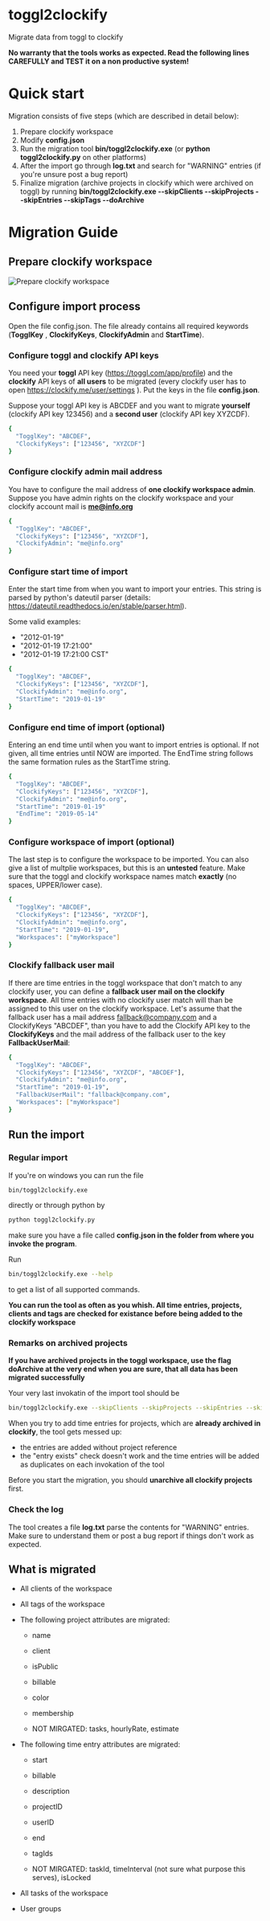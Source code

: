 # toggl2clockify
Migrate data from toggl to clockify

**No warranty that the tools works as expected. Read the following lines CAREFULLY and TEST it on a non productive system!**

# Quick start

Migration consists of five steps (which are described in detail below):
1. Prepare clockify workspace 
2. Modify **config.json**
3. Run the migration tool **bin/toggl2clockify.exe** (or **python toggl2clockify.py** on other platforms)
4. After the import go through **log.txt** and search for "WARNING" entries (if you're unsure post a bug report)
5. Finalize migration (archive projects in clockify which were archived on toggl) by running **bin/toggl2clockify.exe --skipClients --skipProjects --skipEntries --skipTags --doArchive**

# Migration Guide

## Prepare clockify workspace
![Prepare clockify workspace](clockify_workspace.png)

## Configure import process
Open the file config.json. The file already contains all required keywords (**TogglKey** , **ClockifyKeys**, **ClockifyAdmin** and **StartTime**).

### Configure toggl and clockify API keys
You need your **toggl** API key (https://toggl.com/app/profile) and the **clockify** API keys of **all users** to be migrated (every clockify user has to open https://clockify.me/user/settings ).
Put the keys in the file **config.json**. 

Suppose your toggl API key is ABCDEF and you want to migrate **yourself** (clockify API key 123456) and a **second user** (clockify API key XYZCDF).

```bash
{
  "TogglKey": "ABCDEF",
  "ClockifyKeys": ["123456", "XYZCDF"]
}
```

### Configure clockify admin mail address
You have to configure the mail address of **one clockify workspace admin**. Suppose you have admin rights on the clockify workspace and your clockify account mail is **me@info.org**

```bash
{
  "TogglKey": "ABCDEF",
  "ClockifyKeys": ["123456", "XYZCDF"],
  "ClockifyAdmin": "me@info.org"
}
```

### Configure start time of import
Enter the start time from when you want to import your entries. This string is parsed by python's dateutil parser (details: https://dateutil.readthedocs.io/en/stable/parser.html).

Some valid examples:

- "2012-01-19"
- "2012-01-19 17:21:00"
- "2012-01-19 17:21:00 CST"

```bash
{
  "TogglKey": "ABCDEF",
  "ClockifyKeys": ["123456", "XYZCDF"],
  "ClockifyAdmin": "me@info.org",
  "StartTime": "2019-01-19"
}
```

### Configure end time of import (optional)
Entering an end time until when you want to import entries is optional. If not given, all time entries until NOW are imported. The EndTime string follows the same formation rules as the StartTime string.


```bash
{
  "TogglKey": "ABCDEF",
  "ClockifyKeys": ["123456", "XYZCDF"],
  "ClockifyAdmin": "me@info.org",
  "StartTime": "2019-01-19"
  "EndTime": "2019-05-14"
}
```

### Configure workspace of import (optional)

The last step is to configure the workspace to be imported. You can also give a list of multplie workspaces, but this is an **untested** feature.
Make sure that the toggl and clockify workspace names match **exactly** (no spaces, UPPER/lower case).

```bash
{
  "TogglKey": "ABCDEF",
  "ClockifyKeys": ["123456", "XYZCDF"],
  "ClockifyAdmin": "me@info.org",
  "StartTime": "2019-01-19",
  "Workspaces": ["myWorkspace"]
}
```

### Clockify fallback user mail

If there are time entries in the toggl workspace that don't match to any clockify user, you can define a **fallback user mail on the clockify workspace**.
All time entries with no clockify user match will than be assigned to this user on the clockify workspace.
Let's assume that the fallback user has a mail address fallback@company.com and a ClockifyKeys "ABCDEF", than you have to add the Clockify API key to the **ClockifyKeys** and the 
mail address of the fallback user to the key **FallbackUserMail**:

```bash
{
  "TogglKey": "ABCDEF",
  "ClockifyKeys": ["123456", "XYZCDF", "ABCDEF"],
  "ClockifyAdmin": "me@info.org",
  "StartTime": "2019-01-19",
  "FallbackUserMail": "fallback@company.com",
  "Workspaces": ["myWorkspace"]
}
```


## Run the import

### Regular import
If you're on windows you can run the file 
```bash
bin/toggl2clockify.exe
```

directly or through python by
```bash
python toggl2clockify.py
```

make sure you have a file called **config.json in the folder from where you invoke the program**.

Run
```bash
bin/toggl2clockify.exe --help 
```
to get a list of all supported commands.

**You can run the tool as often as you whish. All time entries, projects, clients and tags are checked for existance before being added to the clockify workspace**

### Remarks on archived projects
**If you have archived projects in the toggl workspace, use the flag doArchive at the very end when you are sure, that all data has been migrated successfully**

Your very last invokatin of the import tool should be
```bash
bin/toggl2clockify.exe --skipClients --skipProjects --skipEntries --skipTags --doArchive
```

When you try to add time entries for projects, which are **already archived in clockify**, the tool gets messed up:
- the entries are added without project reference
- the "entry exists" check doesn't work and the time entries will be added as duplicates on each invokation of the tool

Before you start the migration, you should **unarchive all clockify projects** first.

### Check the log

The tool creates a file **log.txt** parse the contents for "WARNING" entries. Make sure to understand them or post a bug report if things don't work as expected.

## What is migrated
- All clients of the workspace
- All tags of the workspace
- The following project attributes are migrated:
    - name
    - client
    - isPublic
    - billable
    - color
    - membership

    - NOT MIRGATED: tasks, hourlyRate, estimate

- The following time entry attributes are migrated:
    - start
    - billable
    - description
    - projectID
    - userID
    - end
    - tagIds
    
    - NOT MIRGATED: taskId, timeInterval (not sure what purpose this serves), isLocked
- All tasks of the workspace
- User groups